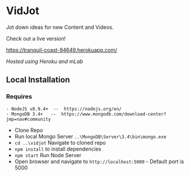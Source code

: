 # VidJot
Jot down ideas for new Content and Videos. 

Check out a live version!

https://tranquil-coast-94649.herokuapp.com/


_Hosted using Heroku and mLab_

## Local Installation

### Requires
```
- NodeJS v8.9.4+  --  https://nodejs.org/en/
- MongoDB 3.4+   --  https://www.mongodb.com/download-center?jmp=nav#community
```

- Clone Repo
- Run local Mongo Server ``..\MongoDB\Server\3.4\bin\mongo.exe``
- ``cd ..\vidjot`` Navigate to cloned repo
- ``npm install`` to install dependencies
- ``npm start`` Run Node Server
- Open browser and navigate to ``http://localhost:5000`` - Default port is 5000
